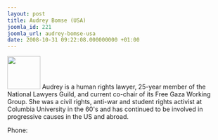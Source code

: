 ```yaml
---
layout: post
title: Audrey Bomse (USA)
joomla_id: 221
joomla_url: audrey-bomse-usa
date: 2008-10-31 09:22:08.000000000 +01:00
---
```

<img src="http://www.freegaza.org/uploads/passengers/" width="75" />&nbsp;Audrey is a human rights lawyer, 25-year member of the National Lawyers Guild, and current co-chair of its Free Gaza Working Group. She was a civil rights, anti-war and student rights activist at Columbia University in the 60\'s and has continued to be involved in progressive causes in the US and abroad.<p><a href=""></a></p><p>Phone:</p>
